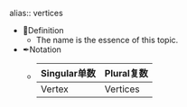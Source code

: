 alias:: vertices

- 📝Definition
	- The name is the essence of this topic.
- ✒Notation
	- | Singular单数 | Plural复数 |
	  | ------------ | ---------- |
	  | Vertex       | Vertices   |